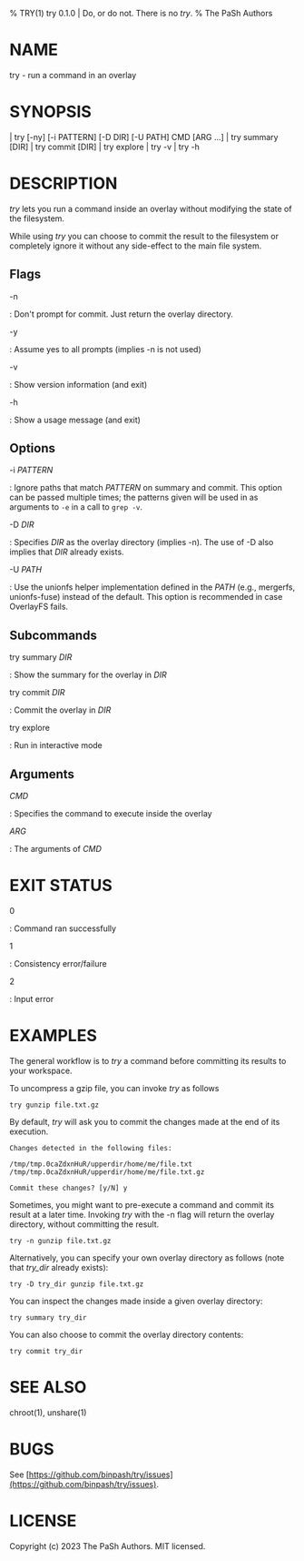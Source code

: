 % TRY(1) try 0.1.0 | Do, or do not. There is no *try*.
% The PaSh Authors

# NAME

try - run a command in an overlay

# SYNOPSIS
| try [-ny] [-i PATTERN] [-D DIR] [-U PATH] CMD [ARG ...]
| try summary [DIR]
| try commit [DIR]
| try explore
| try -v
| try -h

# DESCRIPTION

*try* lets you run a command inside an overlay without modifying the state of the filesystem.

While using *try* you can choose to commit the result to the filesystem or completely ignore it without any side-effect to the main file system.

## Flags

-n

: Don't prompt for commit. Just return the overlay directory.

-y

: Assume yes to all prompts (implies -n is not used)

-v

: Show version information (and exit)
  
-h

: Show a usage message (and exit)


## Options

-i *PATTERN*

: Ignore paths that match *PATTERN* on summary and commit. This option can be passed multiple times; the patterns given will be used in as arguments to `-e` in a call to `grep -v`.

-D *DIR*

: Specifies *DIR* as the overlay directory (implies -n). The use of -D also implies that *DIR* already exists.

-U *PATH* 

: Use the unionfs helper implementation defined in the *PATH* (e.g., mergerfs, unionfs-fuse) instead of the default.
This option is recommended in case OverlayFS fails.

## Subcommands

try summary *DIR*

: Show the summary for the overlay in *DIR*

try commit *DIR*

: Commit the overlay in *DIR*

try explore

: Run in interactive mode

## Arguments
 
*CMD*

: Specifies the command to execute inside the overlay

*ARG*

: The arguments of *CMD*

# EXIT STATUS

0

: Command ran successfully

1

: Consistency error/failure

2

: Input error

# EXAMPLES

The general workflow is to *try* a command before committing its results to your workspace. 

To uncompress a gzip file, you can invoke *try* as follows

```
try gunzip file.txt.gz
```

By default, *try* will ask you to commit the changes made at the end of its execution.

```
Changes detected in the following files:

/tmp/tmp.0caZdxnHuR/upperdir/home/me/file.txt
/tmp/tmp.0caZdxnHuR/upperdir/home/me/file.txt.gz

Commit these changes? [y/N] y
```

Sometimes, you might want to pre-execute a command and commit its result at a later time. Invoking *try* with the -n flag will return the overlay directory, without committing the result.

```
try -n gunzip file.txt.gz
```

Alternatively, you can specify your own overlay directory as follows (note that *try_dir* already exists):

```
try -D try_dir gunzip file.txt.gz
```

You can inspect the changes made inside a given overlay directory:

```
try summary try_dir
```

You can also choose to commit the overlay directory contents:

```
try commit try_dir
```

# SEE ALSO

chroot(1), unshare(1)

# BUGS

See
[https://github.com/binpash/try/issues](https://github.com/binpash/try/issues).

# LICENSE

Copyright (c) 2023 The PaSh Authors. MIT licensed.
